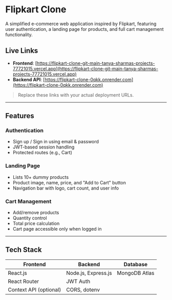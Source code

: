 # Flipkart Clone

A simplified e-commerce web application inspired by Flipkart, featuring user authentication, a landing page for products, and full cart management functionality.

## Live Links

- **Frontend**: [https://flipkart-clone-git-main-tanya-sharmas-projects-77721015.vercel.app](https://flipkart-clone-git-main-tanya-sharmas-projects-77721015.vercel.app)
- **Backend API**: [https://flipkart-clone-0qkk.onrender.com](https://flipkart-clone-0qkk.onrender.com)

> Replace these links with your actual deployment URLs.

---

## Features

### Authentication
- Sign up / Sign in using email & password
- JWT-based session handling
- Protected routes (e.g., Cart)

### Landing Page
- Lists 10+ dummy products
- Product image, name, price, and "Add to Cart" button
- Navigation bar with logo, cart count, and user info

### Cart Management
- Add/remove products
- Quantity control
- Total price calculation
- Cart page accessible only when logged in

---

## Tech Stack

| Frontend      | Backend        | Database     |
|---------------|----------------|--------------|
| React.js      | Node.js, Express.js | MongoDB Atlas |
| React Router  | JWT Auth       |              |
| Context API (optional) | CORS, dotenv |              |


